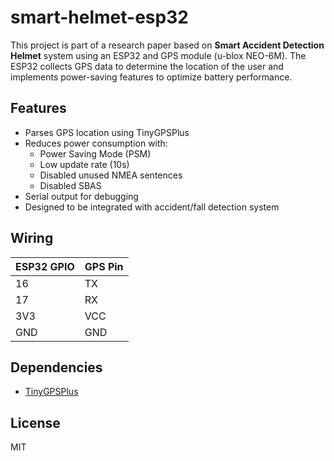# smart-helmet-esp32

This project is part of a research paper based on  **Smart Accident Detection Helmet** system using an ESP32 and GPS module (u-blox NEO-6M). The ESP32 collects GPS data to determine the location of the user and implements power-saving features to optimize battery performance.

## Features

- Parses GPS location using TinyGPSPlus
- Reduces power consumption with:
  - Power Saving Mode (PSM)
  - Low update rate (10s)
  - Disabled unused NMEA sentences
  - Disabled SBAS
- Serial output for debugging
- Designed to be integrated with accident/fall detection system

## Wiring

| ESP32 GPIO | GPS Pin |
|------------|---------|
| 16         | TX      |
| 17         | RX      |
| 3V3        | VCC     |
| GND        | GND     |

## Dependencies

- [TinyGPSPlus](https://github.com/mikalhart/TinyGPSPlus)

## License

MIT
